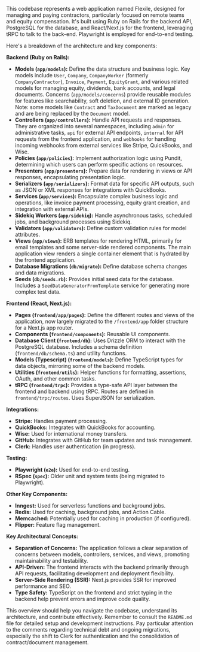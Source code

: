 This codebase represents a web application named Flexile, designed for managing and paying contractors, particularly focused on remote teams and equity compensation. It's built using Ruby on Rails for the backend API, PostgreSQL for the database, and React/Next.js for the frontend, leveraging tRPC to talk to the back-end. Playwright is employed for end-to-end testing.

Here's a breakdown of the architecture and key components:

**Backend (Ruby on Rails):**

- **Models (`app/models`):** Define the data structure and business logic. Key models include `User`, `Company`, `CompanyWorker` (formerly `CompanyContractor`), `Invoice`, `Payment`, `EquityGrant`, and various related models for managing equity, dividends, bank accounts, and legal documents. Concerns (`app/models/concerns`) provide reusable modules for features like searchability, soft deletion, and external ID generation. Note: some models like `Contract` and `TaxDocument` are marked as legacy and are being replaced by the `Document` model.
- **Controllers (`app/controllers`):** Handle API requests and responses. They are organized into several namespaces, including `admin` for administrative tasks, `api` for external API endpoints, `internal` for API requests from the frontend application, and `webhooks` for handling incoming webhooks from external services like Stripe, QuickBooks, and Wise.
- **Policies (`app/policies`):** Implement authorization logic using Pundit, determining which users can perform specific actions on resources.
- **Presenters (`app/presenters`):** Prepare data for rendering in views or API responses, encapsulating presentation logic.
- **Serializers (`app/serializers`):** Format data for specific API outputs, such as JSON or XML responses for integrations with QuickBooks.
- **Services (`app/services`):** Encapsulate complex business logic and operations, like invoice payment processing, equity grant creation, and integration with external APIs.
- **Sidekiq Workers (`app/sidekiq`):** Handle asynchronous tasks, scheduled jobs, and background processes using Sidekiq.
- **Validators (`app/validators`):** Define custom validation rules for model attributes.
- **Views (`app/views`):** ERB templates for rendering HTML, primarily for email templates and some server-side rendered components. The main application view renders a single container element that is hydrated by the frontend application.
- **Database Migrations (`db/migrate`):** Define database schema changes and data migrations.
- **Seeds (`db/seeds.rb`):** Provides initial seed data for the database. Includes a `SeedDataGeneratorFromTemplate` service for generating more complex test data.

**Frontend (React, Next.js):**

- **Pages (`frontend/app/pages`):** Define the different routes and views of the application, now largely migrated to the `/frontend/app` folder structure for a Next.js app router.
- **Components (`frontend/components`):** Reusable UI components.
- **Database Client (`frontend/db`):** Uses Drizzle ORM to interact with the PostgreSQL database. Includes a schema definition (`frontend/db/schema.ts`) and utility functions.
- **Models (Typescript) (`frontend/models`):** Define TypeScript types for data objects, mirroring some of the backend models.
- **Utilities (`frontend/utils`):** Helper functions for formatting, assertions, OAuth, and other common tasks.
- **tRPC (`frontend/trpc`):** Provides a type-safe API layer between the frontend and backend using tRPC. Routes are defined in `frontend/trpc/routes`. Uses SuperJSON for serialization.

**Integrations:**

- **Stripe:** Handles payment processing.
- **QuickBooks:** Integrates with QuickBooks for accounting.
- **Wise:** Used for international money transfers.
- **GitHub:** Integrates with GitHub for team updates and task management.
- **Clerk:** Handles user authentication (in progress).

**Testing:**

- **Playwright (`e2e`):** Used for end-to-end testing.
- **RSpec (`spec`):** Older unit and system tests (being migrated to Playwright).

**Other Key Components:**

- **Inngest:** Used for serverless functions and background jobs.
- **Redis:** Used for caching, background jobs, and Action Cable.
- **Memcached:** Potentially used for caching in production (if configured).
- **Flipper:** Feature flag management.

**Key Architectural Concepts:**

- **Separation of Concerns:** The application follows a clear separation of concerns between models, controllers, services, and views, promoting maintainability and testability.
- **API-Driven:** The frontend interacts with the backend primarily through API requests, facilitating development and deployment flexibility.
- **Server-Side Rendering (SSR):** Next.js provides SSR for improved performance and SEO.
- **Type Safety:** TypeScript on the frontend and strict typing in the backend help prevent errors and improve code quality.

This overview should help you navigate the codebase, understand its architecture, and contribute effectively. Remember to consult the `README.md` file for detailed setup and development instructions. Pay particular attention to the comments regarding technical debt and ongoing migrations, especially the shift to Clerk for authentication and the consolidation of contract/document management.
